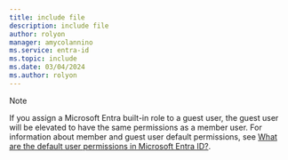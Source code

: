 ```yaml
---
title: include file
description: include file
author: rolyon
manager: amycolannino
ms.service: entra-id
ms.topic: include
ms.date: 03/04/2024
ms.author: rolyon
---
```


> [!NOTE]
> If you assign a Microsoft Entra built-in role to a guest user, the guest user will be elevated to have the same permissions as a member user. For information about member and guest user default permissions, see [What are the default user permissions in Microsoft Entra ID?](../fundamentals/users-default-permissions.md).
